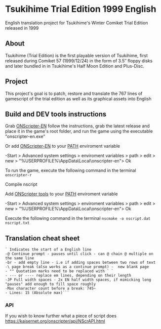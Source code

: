 # Tsukihime Trial Edition 1999 English
English translation project for Tsukihime's Winter Comiket Trial Edition released in 1999

## About
Tsukihime (Trial Edition) is the first playable version of Tsukihime, first released during Comiket 57 (1999/12/24) in the form of 3.5″ floppy disks and later bundled in in Tsukihime's Half Moon Edition and Plus-Disc.

## Project
This project's goal is to patch, restore and translate the 767 lines of gamescript of the trial edition as well as its graphical assets into English

## Build and DEV tools instructions

Grab [ONScripter-EN](https://github.com/Galladite27/ONScripter-EN) follow the instructions, grab the latest release and place it in the game's root folder, and run the game using the executable "onscripter-en.exe"

Or add [ONScripter-EN](https://github.com/Galladite27/ONScripter-EN) to your [PATH](https://learn.microsoft.com/en-us/previous-versions/office/developer/sharepoint-2010/ee537574(v=office.14)) enviroment variable

-Start > Advanced system settings > enviroment variables > path > edit > new > "%USERPROFILE%\AppData\Local\onscripter-en"> Ok

To run the game, execute the following command in the terminal
```onscripter-r```

Compile nscript

Add [ONScripter tools](https://kaisernet.org/onscripter/) to your [PATH](https://learn.microsoft.com/en-us/previous-versions/office/developer/sharepoint-2010/ee537574(v=office.14)) enviroment variable

-Start > Advanced system settings > enviroment variables > path > edit > new > "%USERPROFILE%\AppData\Local\onscripter-en"> Ok

Execute the following command in the terminal
```nscmake -o nscript.dat nscript.txt```

## Translation cheat sheet
```
` Indicates the start of a English line
-@ Continue prompt - pauses until click - can @ chain @ multiple on the same line
-br - add empty line - i.e if adding spaces between two rows of text
-\ page break (also works as a continue prompt) -  new blank page
- "" Quotation marks need to be replaced with ` `
- --- or ---- replace em lines, depending on their length
-JP Full width spaces - 2x EN half width spaces, if mimicking long "pauses" add enough to fill space roughly
-Max character count before a break: 745~
- Lines: 15 (Absolute max)```
```

### API
If you wish to know further what a piece of script does
https://kaisernet.org/onscripter/api/NScrAPI.html
